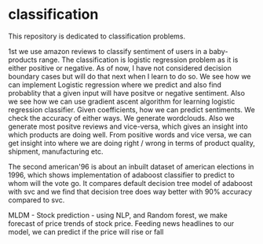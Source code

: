 # classification

This repository is dedicated to classification problems.

1st we use amazon reviews to classify sentiment of users in a baby-products range. 
The classification is logistic regression problem as it is either positive or negative. As of now, I have not considered decision boundary
cases but will do that next when I learn to do so.
We see how we can implement Logistic regression where we predict and also find probablity that a given input will have positve or negative 
sentiment. Also we see how we can use gradient ascent algorithm for learning logistic regression classifier. Given coefficients, how we can
predict sentiments. 
We check the accuracy of either ways.
We generate wordclouds. Also we generate most positve reviews and vice-versa, which gives an insight into which products are doing well.
From positive words and vice versa, we can get insight into where we are doing right / wrong in terms of product quality, shipment, 
manufacturing etc.

The second american'96 is about an inbuilt dataset of american elections in 1996, which shows implementation of adaboost classifier to 
predict to whom will the vote go. It compares default decision tree model of adaboost with svc and we find that decision tree does way 
better with 90% accuracy compared to svc.

MLDM - Stock prediction - using NLP, and Random forest, we make forecast of price trends of stock price. Feeding news headlines to our model, we can predict if the price will rise or fall
